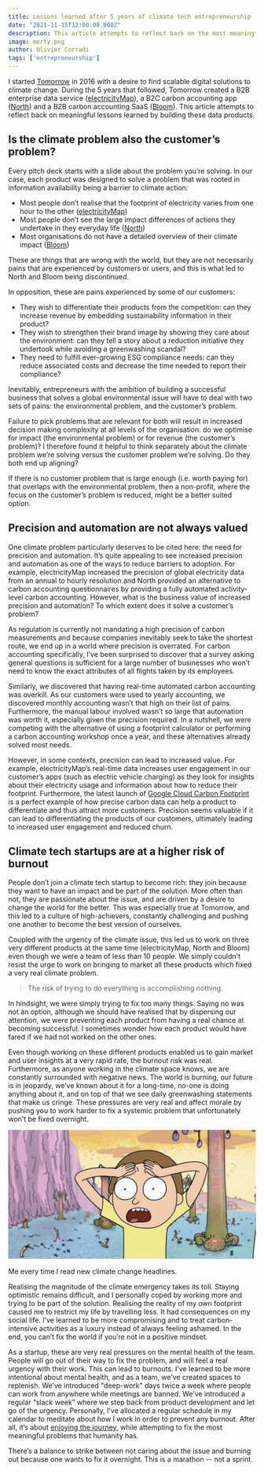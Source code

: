 ```yaml
---
title: Lessons learned after 5 years of climate tech entrepreneurship
date: "2021-11-15T12:00:00.000Z"
description: This article attempts to reflect back on the most meaningful lessons learned by building electricityMap, Bloom and North at Tomorrow.
image: morty.png
author: Olivier Corradi
tags: ['entrepreneurship']
---
```


I started [Tomorrow](https://www.tmrow.com) in 2016 with a desire to find scalable digital solutions to climate change. During the 5 years that followed, Tomorrow created a B2B enterprise data service ([electricityMap](https://www.electricitymap.org)), a B2C carbon accounting app ([North](https://www.tmrow.com/blog/sunsetting-north/)) and a B2B carbon accounting SaaS ([Bloom](https://www.tmrow.com/blog/closing-down-the-bloom-chapter/)).
This article attempts to reflect back on meaningful lessons learned by building these data products.


## Is the climate problem also the customer’s problem?
Every pitch deck starts with a slide about the problem you’re solving. In our case, each product was designed to solve a problem that was rooted in information availability being a barrier to climate action:
* Most people don’t realise that the footprint of electricity varies from one hour to the other ([electricityMap](https://www.electricitymap.org))
* Most people don’t see the large impact differences of actions they undertake in they everyday life ([North](https://www.tmrow.com/blog/sunsetting-north/))
* Most organisations do not have a detailed overview of their climate impact ([Bloom](https://www.tmrow.com/blog/closing-down-the-bloom-chapter/))

These are things that are wrong with the world, but they are not necessarily pains that are experienced by customers or users, and this is what led to North and Bloom being discontinued.

In opposition, these are pains experienced by some of our customers:
* They wish to differentiate their products from the competition: can they increase revenue by embedding sustainability information in their product?
* They wish to strengthen their brand image by showing they care about the environment: can they tell a story about a reduction initiative they undertook while avoiding a greenwashing scandal?
* They need to fulfill ever-growing ESG compliance needs: can they reduce associated costs and decrease the time needed to report their compliance?


Inevitably, entrepreneurs with the ambition of building a successful business that solves a global environmental issue will have to deal with two sets of pains: the environmental problem, and the customer’s problem.


Failure to pick problems that are relevant for both will result in increased decision making complexity at all levels of the organisation: do we optimise for impact (the environmental problem) or for revenue (the customer’s problem)?
I therefore found it helpful to think separately about the climate problem we’re solving versus the customer problem we’re solving. Do they both end up aligning?


If there is no customer problem that is large enough (i.e. worth paying for) that overlaps with the environmental problem, then a non-profit, where the focus on the customer’s problem is reduced, might be a better suited option.


## Precision and automation are not always valued
One climate problem particularly deserves to be cited here: the need for precision and automation. It’s quite appealing to see increased precision and automation as one of the ways to reduce barriers to adoption. For example, electricityMap increased the precision of global electricity data from an annual to hourly resolution and North provided an alternative to carbon accounting questionnaires by providing a fully automated activity-level carbon accounting. However, what is the business value of increased precision and automation? To which extent does it solve a customer’s problem?


As regulation is currently not mandating a high precision of carbon measurements and because companies inevitably seek to take the shortest route, we end up in a world where precision is overrated. For carbon accounting specifically, I’ve been surprised to discover that a survey asking general questions is sufficient for a large number of businesses who won’t need to know the exact attributes of all flights taken by its employees.


Similarly, we discovered that having real-time automated carbon accounting was overkill. As our customers were used to yearly accounting, we discovered monthly accounting wasn’t that high on their list of pains. Furthermore, the manual labour involved wasn’t so large that automation was worth it, especially given the precision required. In a nutshell, we were competing with the alternative of using a footprint calculator or performing a carbon accounting workshop once a year, and these alternatives already solved most needs.


However, in some contexts, precision can lead to increased value. For example, electricityMap’s real-time data increases user engagement in our customer’s apps (such as electric vehicle charging) as they look for insights about their electricity usage and information about how to reduce their footprint. Furthermore, the latest launch of [Google Cloud Carbon Footprint](https://cloud.google.com/carbon-footprint) is a perfect example of how precise carbon data can help a product to differentiate and thus attract more customers. Precision seems valuable if it can lead to differentiating the products of our customers, ultimately leading to increased user engagement and reduced churn.


## Climate tech startups are at a higher risk of burnout
People don’t join a climate tech startup to become rich: they join because they want to have an impact and be part of the solution. More often than not, they are passionate about the issue, and are driven by a desire to change the world for the better. This was especially true at Tomorrow, and this led to a culture of high-achievers, constantly challenging and pushing one another to become the best version of ourselves.


Coupled with the urgency of the climate issue, this led us to work on three very different products at the same time (electricityMap, North and Bloom) even though we were a team of less than 10 people. We simply couldn't resist the urge to work on bringing to market all these products which fixed a very real climate problem.


> The risk of trying to do everything is accomplishing nothing.


In hindsight, we were simply trying to fix too many things. Saying no was not an option, although we should have realised that by dispersing our attention, we were preventing each product from having a real chance at becoming successful. I sometimes wonder how each product would have fared if we had not worked on the other ones.


Even though working on these different products enabled us to gain market and user insights at a very rapid rate, the burnout risk was real. Furthermore, as anyone working in the climate space knows, we are constantly surrounded with negative news. The world is burning, our future is in jeopardy, we’ve known about it for a long-time, no-one is doing anything about it, and on top of that we see daily greenwashing statements that make us cringe. These pressures are very real and affect morale by pushing you to work harder to fix a systemic problem that unfortunately won’t be fixed overnight.


![Morty](morty.png)
<p class="figcaption">Me every time I read new climate change headlines.</p>


Realising the magnitude of the climate emergency takes its toll. Staying optimistic remains difficult, and I personally coped by working more and trying to be part of the solution. Realising the reality of my own footprint caused me to restrict my life by travelling less. It had consequences on my social life. I’ve learned to be more compromising and to treat carbon-intensive activities as a luxury instead of always feeling ashamed. In the end, you can’t fix the world if you’re not in a positive mindset.


As a startup, these are very real pressures on the mental health of the team. People will go out of their way to fix the problem, and will feel a real urgency with their work. This can lead to burnouts. I’ve learned to be more intentional about mental health, and as a team, we’ve created spaces to replenish. We’ve introduced "deep-work" days twice a week where people can work from anywhere while meetings are banned. We’ve introduced a regular “slack week” where we step back from product development and let go of the urgency. Personally, I’ve allocated a regular schedule in my calendar to meditate about how I work in order to prevent any burnout. After all, it’s about [enjoying the journey](../enjoy-the-journey/), while attempting to fix the most meaningful problems that humanity has.

There’s a balance to strike between not caring about the issue and burning out because one wants to fix it overnight. This is a marathon -- not a sprint.
